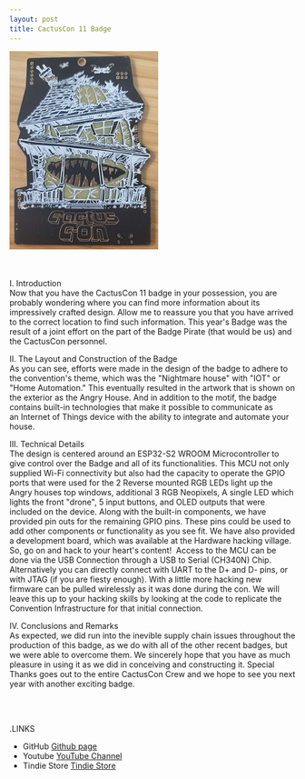 ```yaml
---
layout: post
title: CactusCon 11 Badge
---
```


![Title](/images/CC11/CC11_Badge_sm_2.png)<br>
<br>
<br>

I. Introduction <br>
Now that you have the CactusCon 11 badge in your possession, you are probably wondering where you can find more information about its impressively crafted design. Allow me to reassure you that you have arrived to the correct location to find such information. This year's Badge was the result of a joint effort on the part of the Badge Pirate (that would be us) and the CactusCon personnel.

II. The Layout and Construction of the Badge<br>
As you can see, efforts were made in the design of the badge to adhere to the convention's theme, which was the "Nightmare house" with "IOT" or "Home Automation." This eventually resulted in the artwork that is shown on the exterior as the Angry House. And in addition to the motif, the badge contains built-in technologies that make it possible to communicate as an Internet of Things device with the ability to integrate and automate your house.

III. Technical Details<br>
The design is centered around an ESP32-S2 WROOM Microcontroller to give control over the Badge and all of its functionalities. This MCU not only supplied Wi-Fi connectivity but also had the capacity to operate the GPIO ports that were used for the 2 Reverse mounted RGB LEDs light up the Angry houses top windows, additional 3 RGB Neopixels, A single LED which lights the front "drone", 5 input buttons, and OLED outputs that were included on the device. Along with the built-in components, we have provided pin outs for the remaining GPIO pins. These pins could be used to add other components or functionality as you see fit. We have also provided a development board, which was available at the Hardware hacking village. So, go on and hack to your heart's content! 
Access to the MCU can be done via the USB Connection through a USB to Serial (CH340N) Chip. Alternatively you can directly connect with UART to the D+ and D- pins, or with JTAG (if you are fiesty enough). With a little more hacking new firmware can be pulled wirelessly as it was done during the con. We will leave this up to your hacking skills by looking at the code to replicate the Convention Infrastructure for that initial connection. 

IV. Conclusions and Remarks<br>
As expected, we did run into the inevible supply chain issues throughout the production of this badge, as we do with all of the other recent badges, but we were able to overcome them. We sincerely hope that you have as much pleasure in using it as we did in conceiving and constructing it. Special Thanks goes out to the entire CactusCon Crew and we hope to see you next year with another exciting badge.

<br><br>
 
.LINKS
- GitHub [Github page](https://github.com/BadgePiratesLLC/CactusCon_11)
- Youtube [YouTube Channel](https://www.youtube.com/channel/UCRVegJ2Y7m-8vIXnG0BIhyw/featured/) 
- Tindie Store [Tindie Store](https://www.tindie.com/stores/badgepirates/)
<br>
